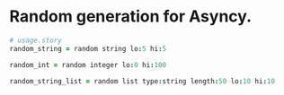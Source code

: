 # Random generation for Asyncy.

```coffee
# usage.story
random_string = random string lo:5 hi:5

random_int = random integer lo:0 hi:100

random_string_list = random list type:string length:50 lo:10 hi:10
```
